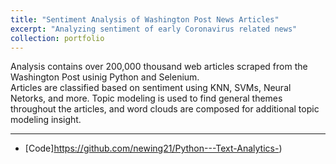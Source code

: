 ```yaml
---
title: "Sentiment Analysis of Washington Post News Articles"
excerpt: "Analyzing sentiment of early Coronavirus related news"
collection: portfolio
---
```


Analysis contains over 200,000 thousand web articles scraped from the Washington Post usinig Python and Selenium.  
Articles are classified based on sentiment using KNN, SVMs, Neural Netorks, and more.  Topic modeling is used to find general
themes throughout the articles, and word clouds are composed for additional topic modeling insight.  

---
* [Code]https://github.com/newing21/Python---Text-Analytics-)
